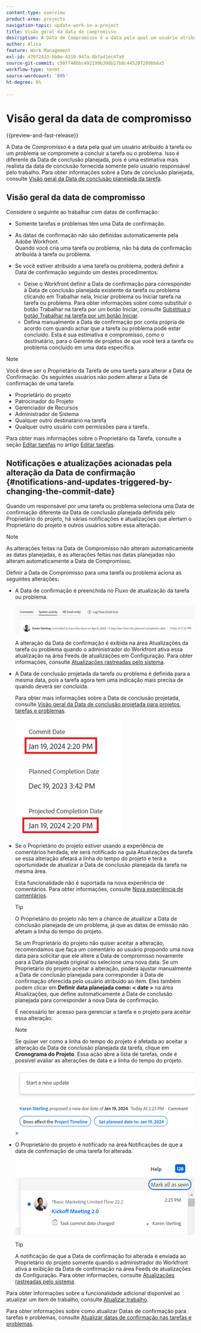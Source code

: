 ```yaml
---
content-type: overview
product-area: projects
navigation-topic: update-work-in-a-project
title: Visão geral da data de compromisso
description: A Data de Compromisso é a data pela qual um usuário atribuído à tarefa ou um problema se compromete a concluir a tarefa ou o problema. Isso é diferente da Data de conclusão planejada, pois é uma estimativa mais realista da data de conclusão fornecida somente pelo usuário responsável pelo trabalho. Para obter informações sobre a Data de conclusão planejada, consulte Visão Geral da Data de conclusão planejada da tarefa.
author: Alina
feature: Work Management
exl-id: 47072433-bb8e-4210-947a-8bfa41ec47a9
source-git-commit: c50ff48bbc492199b39db17b8c445207209bb6a5
workflow-type: tm+mt
source-wordcount: '895'
ht-degree: 0%

---
```


# Visão geral da data de compromisso

{{preview-and-fast-release}}

A Data de Compromisso é a data pela qual um usuário atribuído à tarefa ou um problema se compromete a concluir a tarefa ou o problema. Isso é diferente da Data de conclusão planejada, pois é uma estimativa mais realista da data de conclusão fornecida somente pelo usuário responsável pelo trabalho. Para obter informações sobre a Data de conclusão planejada, consulte [Visão geral da Data de conclusão planejada da tarefa](../../../manage-work/tasks/task-information/task-planned-completion-date.md).

## Visão geral da data de compromisso

Considere o seguinte ao trabalhar com datas de confirmação:

* Somente tarefas e problemas têm uma Data de confirmação.
* As datas de confirmação não são definidas automaticamente pela Adobe Workfront.\
  Quando você cria uma tarefa ou problema, não há data de confirmação atribuída à tarefa ou problema.
* Se você estiver atribuído a uma tarefa ou problema, poderá definir a Data de confirmação seguindo um destes procedimentos:

   * Deixe o Workfront definir a Data de confirmação para corresponder à Data de conclusão planejada existente da tarefa ou problema clicando em Trabalhar nela, Iniciar problema ou Iniciar tarefa na tarefa ou problema. Para obter informações sobre como substituir o botão Trabalhar na tarefa por um botão Iniciar, consulte  [Substitua o botão Trabalhar na tarefa por um botão Iniciar](../../../people-teams-and-groups/create-and-manage-teams/work-on-it-button-to-start-button.md).
   * Defina manualmente a Data de confirmação por conta própria de acordo com quando achar que a tarefa ou problema pode estar concluído. Esta é sua estimativa e compromisso, como o destinatário, para o Gerente de projetos de que você terá a tarefa ou problema concluído em uma data específica.

>[!NOTE]
>
>Você deve ser o Proprietário da Tarefa de uma tarefa para alterar a Data de Confirmação. Os seguintes usuários não podem alterar a Data de confirmação de uma tarefa:
>
>* Proprietário do projeto
>* Patrocinador do Projeto
>* Gerenciador de Recursos
>* Administrador de Sistema
>* Qualquer outro destinatário na tarefa
>* Qualquer outro usuário com permissões para a tarefa.
>
>Para obter mais informações sobre o Proprietário da Tarefa, consulte a seção [Editar tarefas](../../../manage-work/tasks/manage-tasks/edit-tasks.md#assignments) no artigo [Editar tarefas](../../../manage-work/tasks/manage-tasks/edit-tasks.md).

## Notificações e atualizações acionadas pela alteração da Data de confirmação {#notifications-and-updates-triggered-by-changing-the-commit-date}

Quando um responsável por uma tarefa ou problema seleciona uma Data de confirmação diferente da Data de conclusão planejada definida pelo Proprietário do projeto, há várias notificações e atualizações que alertam o Proprietário do projeto e outros usuários sobre essa alteração.

>[!NOTE]
>
>As alterações feitas na Data de Compromisso não alteram automaticamente as datas planejadas, e as alterações feitas nas datas planejadas não alteram automaticamente a Data de Compromisso.

Definir a Data de Compromisso para uma tarefa ou problema aciona as seguintes alterações:

* A Data de confirmação é preenchida no Fluxo de atualização da tarefa ou problema.

  <span class="preview">![](assets/update-stream-confirmation-that-commit-date-changed-nwe-350x73.png)</span>

  A alteração da Data de confirmação é exibida na área Atualizações da tarefa ou problema quando o administrador do Workfront ativa essa atualização na área Feeds de atualizações em Configuração. Para obter informações, consulte [Atualizações rastreadas pelo sistema](../../../administration-and-setup/set-up-workfront/system-tracked-update-feeds/system-tracked-update-feeds.md).

* A Data de conclusão projetada da tarefa ou problema é definida para a mesma data, pois a tarefa agora tem uma indicação mais precisa de quando deverá ser concluída.

  Para obter mais informações sobre a Data de conclusão projetada, consulte [Visão geral da Data de conclusão projetada para projetos, tarefas e problemas](../../../manage-work/projects/planning-a-project/project-projected-completion-date.md).

  ![](assets/task-projected-completion-date-in-details-highlighted-nwe-350x230.png)

* Se o Proprietário do projeto estiver usando a experiência de comentários herdada, ele será notificado na guia Atualizações da tarefa se essa alteração afetará a linha do tempo do projeto e terá a oportunidade de atualizar a Data de conclusão planejada da tarefa na mesma área.

  Esta funcionalidade não é suportada na nova experiência de comentários. Para obter informações, consulte [Nova experiência de comentários](/help/quicksilver/product-announcements/betas/new-commenting-experience-beta/unified-commenting-experience.md).

  >[!TIP]
  >
  >  O Proprietário do projeto não tem a chance de atualizar a Data de conclusão planejada de um problema, já que as datas de emissão não afetam a linha do tempo do projeto.

  Se um Proprietário do projeto não quiser aceitar a alteração, recomendamos que faça um comentário ao usuário propondo uma nova data para solicitar que ele altere a Data de compromisso novamente para a Data planejada original ou selecione uma nova data. Se um Proprietário do projeto aceitar a alteração, poderá ajustar manualmente a Data de conclusão planejada para corresponder à Data de confirmação oferecida pelo usuário atribuído ao item. Eles também podem clicar em **Definir data planejada como: &lt; date >** na área Atualizações, que define automaticamente a Data de conclusão planejada para corresponder à nova Data de confirmação.

  É necessário ter acesso para gerenciar a tarefa e o projeto para aceitar essa alteração.

  >[!NOTE]
  >
  >Se quiser ver como a linha do tempo do projeto é afetada ao aceitar a alteração da Data de conclusão planejada da tarefa, clique em **Cronograma do Projeto**. Essa ação abre a lista de tarefas, onde é possível avaliar as alterações de data e a linha do tempo do projeto.
  >
  >
  >![](assets/project-owner-notification-update-stream-that-commit-date-affects-project-timeline-highlighted-nwe-350x139.png)  >
  >

* O Proprietário do projeto é notificado na área Notificações de que a data de confirmação de uma tarefa foi alterada.

  ![](assets/in-product-notification-commit-date-changed-nwe-350x149.png)

  <!--
  <p data-mc-conditions="QuicksilverOrClassic.Draft mode">(NOTE: the tip below is actually wrong and the updates feeds should not control this setting, but at this time it does, according to this issue in Hub: https://hub.workfront.com/issue/61e1aa5e0002a186fdd0a73a10db0fc3/updates?email-source=comm</p>
  -->

  >[!TIP]
  >
  >A notificação de que a Data de confirmação foi alterada é enviada ao Proprietário do projeto somente quando o administrador do Workfront ativa a exibição da Data de confirmação na área Feeds de atualizações da Configuração. Para obter informações, consulte [Atualizações rastreadas pelo sistema](../../../administration-and-setup/set-up-workfront/system-tracked-update-feeds/system-tracked-update-feeds.md).



Para obter informações sobre a funcionalidade adicional disponível ao atualizar um item de trabalho, consulte  [Atualizar trabalho](../../../workfront-basics/updating-work-items-and-viewing-updates/update-work.md).

Para obter informações sobre como atualizar Datas de confirmação para tarefas e problemas, consulte [Atualizar datas de confirmação nas tarefas e problemas](../../../manage-work/projects/updating-work-in-a-project/update-commit-date-on-tasks-and-issues.md).

<!--
<div data-mc-conditions="QuicksilverOrClassic.Draft mode">
<h2>Update Commit Dates on tasks and issues</h2>
<p>(NOTE: moved to its own article) </p>
<p>Updating the Commit Date is identical for tasks and issues.</p>
<ol>
<li value="1"> <p>Go to a task or issue that you are assigned to as the <strong>Task Owner</strong>.</p> <p>For more information about finding out who the Task Owner for an issue or task is, see the section <a href="../../../manage-work/tasks/manage-tasks/edit-tasks.md#assignments" class="MCXref xref">Edit tasks</a> in the article <a href="../../../manage-work/tasks/manage-tasks/edit-tasks.md" class="MCXref xref">Edit tasks</a>.</p> </li>
<li value="2"> <p>Click Work on it in the task or issue header</p> <p>Or</p> <p>Click <strong>Start Task</strong> or <strong>Start Issue</strong> if the Work on it button has been customized in your environment to indicate that you are now working on the work item. </p> <p>At this time, the Commit Date and the Planned Completion Date of the task or issue are the same.</p> </li>
<li value="3"> <p data-mc-conditions="QuicksilverOrClassic.Quicksilver">(Optional) If you clicked Start Task or Start Issue, click <strong>Undo</strong> in the lower-left corner of the screen. The Commit Date is removed. </p> <p>For information about replacing the Work On It button with a Start button, see <span href="../../../people-teams-and-groups/create-and-manage-teams/work-on-it-button-to-start-button.md"><a href="../../../people-teams-and-groups/create-and-manage-teams/work-on-it-button-to-start-button.md" class="MCXref xref">Replace the Work On It button with a Start button</a></span>.</p> <note type="tip">
The option to undo your selection to start your work is not available when you click
<span style="font-weight: bold;" data-mc-conditions="QuicksilverOrClassic.Quicksilver">Work on it</span>.
</note> </li>
<li value="4"> <p> Expand the <strong>This will be done by</strong> date picker, and select a new Commit Date.</p>
<div>
<div data-mc-conditions="QuicksilverOrClassic.Quicksilver">
<p>Click <strong>Updates</strong> in the left panel, then click the <strong>Start a new update</strong>><strong>Commit Date</strong></p>
<p>Or</p>
<p>Click <strong>Task Details</strong> or <strong>Issue Details</strong> in the left panel, then double click <strong>Commit Date</strong> and select a new date from calendar. </p>
</div>
<p>The Commit Date and the Planned Completion date are no longer the same.</p>
<p>Instead, the Commit Date and the Projected Completion Date of the task or issue become the same.</p>
<p>The changes are saved automatically.</p>
<p>The Project Owner is notified that you have suggested a new Commit Date for the task or issue and can, at this time, update the Planned Completion Date of the task or issue to match the Commit Date you suggested. For information about the notifications and updates that are triggered by this change, see the section <a href="#notifications-and-updates-triggered-by-changing-the-commit-date" class="MCXref xref">Notifications and updates triggered by changing the Commit Date</a> in this article.</p>
</div> </li>
</ol>
</div>
-->
